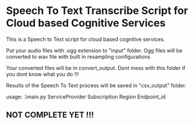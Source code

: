 # Speech To Text Transcribe Script for Cloud based Cognitive Services

This is a Speech to Text script for cloud based cognitive services.

Put your audio files with .ogg extension to \"input\" folder. Ogg files will be converted to wav file with built in resampling configurations

Your converted files will be in convert_output. Dont mess with this folder if you dont know what you do !!!

Results of the Speech To Text process will be saved in "csv_output" folder.

usage: .\main.py ServiceProvider Subscription Region Endpoint_id


## NOT COMPLETE YET !!!
